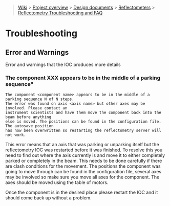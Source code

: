> [Wiki](Home) > [Project overview](Project-Overview) > [Design documents](Design-Documents) > [Reflectometers](Reflectometers) > 
[Reflectometry Troubleshooting and FAQ](Reflectometry-Troubleshooting-and-FAQ)


# Troubleshooting

## Error and Warnings

Error and warnings that the IOC produces more details

### The component XXX appears to be in the middle of a parking sequence"

```
The component <component name> appears to be in the middle of a parking sequence N of N steps. 
The error was found on axis <axis name> but other axes may be involved. Please contact an 
instrument scientists and have them move the component back into the beam before anything 
else is moved. The positions can be found in the configuration file. The autosave position 
has now been overwritten so restarting the reflectometry server will not work.
```

This error means that an axis that was parking or unparking itself but the reflectometry IOC was restarted before it was finished. To resolve this you need to find out where the axis currently is and move it to either completely parked or completely in the beam. This needs to be done carefully if there are clash conditions for the movement. The positions the component was going to move through can be found in the configuration file, several axes may be involved so make sure you move all axes for the component. The axes should be moved using the table of motors.

Once the component is in the desired place please restart the IOC and it should come back up without a problem.
